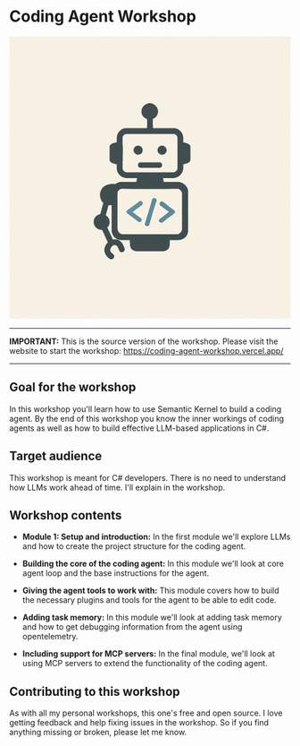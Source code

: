 # Coding Agent Workshop

![Logo](./src/assets/coding-agent-workshop.png)

------

**IMPORTANT:** This is the source version of the workshop. Please visit the
website to start the workshop: https://coding-agent-workshop.vercel.app/

------

## Goal for the workshop

In this workshop you'll learn how to use Semantic Kernel to build a coding
agent. By the end of this workshop you know the inner workings of coding agents
as well as how to build effective LLM-based applications in C#.

## Target audience

This workshop is meant for C# developers. There is no need to understand 
how LLMs work ahead of time. I'll explain in the workshop.

## Workshop contents

- **Module 1: Setup and introduction:** In the first module we'll explore LLMs
  and how to create the project structure for the coding agent.

- **Building the core of the coding agent:** In this module we'll look at
  core agent loop and the base instructions for the agent.

- **Giving the agent tools to work with:** This module covers how to build the
  necessary plugins and tools for the agent to be able to edit code.

- **Adding task memory:** In this module we'll look at adding task memory and
  how to get debugging information from the agent using opentelemetry.

- **Including support for MCP servers:** In the final module, we'll look at
  using MCP servers to extend the functionality of the coding agent.

## Contributing to this workshop

As with all my personal workshops, this one's free and open source. I love
getting feedback and help fixing issues in the workshop. So if you find anything
missing or broken, please let me know.